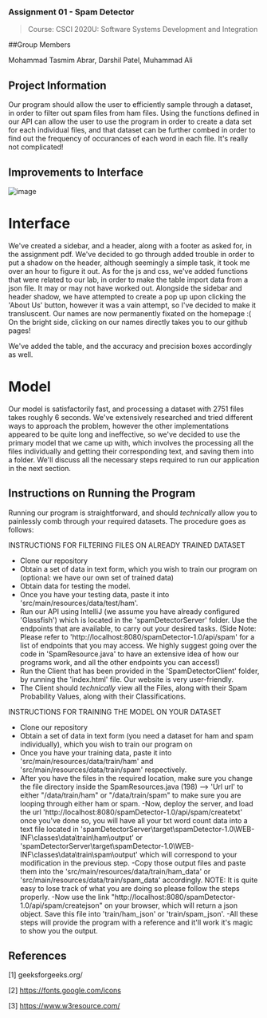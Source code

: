 ### Assignment 01 - Spam Detector 
> Course: CSCI 2020U: Software Systems Development and Integration

##Group Members

Mohammad Tasmim Abrar,
Darshil Patel,
Muhammad Ali

## Project Information
Our program should allow the user to efficiently sample through a dataset, in order to filter out spam files from ham files. Using the functions defined in our API can allow the user to use the program in order to create a data set for each individual files, and that dataset can be further combed in order to find out the frequency of occurances of each word in each file. It's really not complicated! 

## Improvements to Interface

![image](https://user-images.githubusercontent.com/90935765/225521803-b1bb21fd-06d8-4ec6-823a-c74e208459a7.png)


# Interface
We've created a sidebar, and a header, along with a footer as asked for, in the assignment pdf. We've decided to go through added trouble in order to put a shadow on the header, although seemingly a simple task, it took me over an hour to figure it out. As for the js and css, we've added functions that were related to our lab, in order to make the table import data from a json file. It may or may not have worked out. Alongside the sidebar and header shadow, we have attempted to create a pop up upon clicking the 'About Us' button, however it was a vain attempt, so I've decided to make it transluscent. Our names are now permanently fixated on the homepage :(
On the bright side, clicking on our names directly takes you to our github pages!

We've added the table, and the accuracy and precision boxes accordingly as well.

# Model

Our model is satisfactorily fast, and processing a dataset with 2751 files takes roughly 6 seconds. We've extensively researched and tried different ways to approach the problem, however the other implementations appeared to be quite long and ineffective, so we've decided to use the primary model that we came up with, which involves the processing all the files individually and getting their corresponding text, and saving them into a folder. We'll discuss all the necessary steps required to run our application in the next section.

## Instructions on Running the Program

Running our program is straightforward, and should *technically* allow you to painlessly comb through your required datasets. The procedure goes as follows:

INSTRUCTIONS FOR FILTERING FILES ON ALREADY TRAINED DATASET

- Clone our repository
- Obtain a set of data in text form, which you wish to train our program on (optional: we have our own set of trained data)
- Obtain data for testing the model.
- Once you have your testing data, paste it into 'src/main/resources/data/test/ham'.
- Run our API using IntelliJ (we assume you have already configured 'Glassfish') which is located in the 'spamDetectorServer' folder. Use the endpoints that are available, to carry out your desired tasks. (Side Note: Please refer to 'http://localhost:8080/spamDetector-1.0/api/spam' for a list of endpoints that you may access. We highly suggest going over the code in 'SpamResource.java' to have an extensive idea of how our programs work, and all the other endpoints you can access!)
- Run the Client that has been provided in the 'SpamDetectorClient' folder, by running the 'index.html' file. Our website is very user-friendly. 
- The Client should *technically* view all the Files, along with their Spam Probability Values, along with their Classifications.

INSTRUCTIONS FOR TRAINING THE MODEL ON YOUR DATASET

- Clone our repository
- Obtain a set of data in text form (you need a dataset for ham and spam individually), which you wish to train our program on
- Once you have your training data, paste it into 'src/main/resources/data/train/ham' and 'src/main/resources/data/train/spam' respectively.
- After you have the files in the required location, make sure you change the file directory inside the SpamResources.java (198) --> 'Url url' to either "/data/train/ham" or "/data/train/spam" to make sure you are looping through either ham or spam. 
-Now, deploy the server, and load the url 'http://localhost:8080/spamDetector-1.0/api/spam/createtxt' once you've done so, you will have all your txt word count data into a text file located in 'spamDetectorServer\target\spamDetector-1.0\WEB-INF\classes\data\train\ham\output'  or 'spamDetectorServer\target\spamDetector-1.0\WEB-INF\classes\data\train\spam\output' which will correspond to your modification in the previous step.
-Copy those output files and paste them into the 'src/main/resources/data/train/ham_data' or 'src/main/resources/data/train/spam_data' accordingly. 
NOTE: It is quite easy to lose track of what you are doing so please follow the steps properly.
-Now use the link "http://localhost:8080/spamDetector-1.0/api/spam/createjson" on your browser, which will return a json object. Save this file into 'train/ham_json' or 'train/spam_json'. 
-All these steps will provide the program with a reference and it'll work it's magic to show you the output.



## References 
[1] geeksforgeeks.org/

[2] https://fonts.google.com/icons

[3] https://www.w3resource.com/
